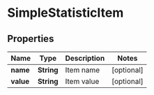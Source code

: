 

# SimpleStatisticItem

## Properties

Name | Type | Description | Notes
------------ | ------------- | ------------- | -------------
**name** | **String** | Item name |  [optional]
**value** | **String** | Item value |  [optional]




